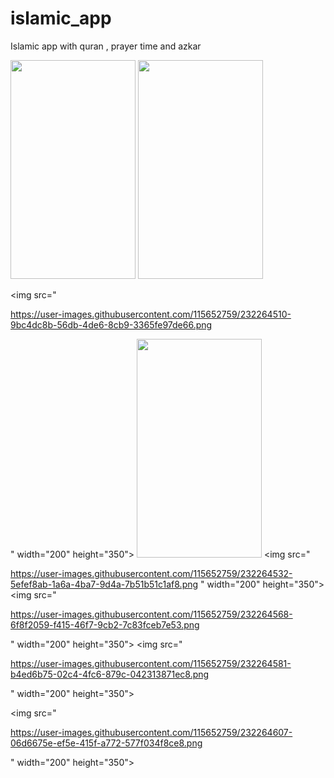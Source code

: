 # islamic_app
Islamic app with quran , prayer time and azkar




<img src="https://user-images.githubusercontent.com/115652759/232264231-66af3a58-250f-4554-98eb-a912cc76fa8a.png" width="200" height="350">

<img src="https://user-images.githubusercontent.com/115652759/232264432-07ed6421-52b3-4d14-af73-ce9c9e68713b.png" width="200" height="350">

<img src="

https://user-images.githubusercontent.com/115652759/232264510-9bc4dc8b-56db-4de6-8cb9-3365fe97de66.png

" width="200" height="350">
<img src="
https://user-images.githubusercontent.com/115652759/232264488-ec4d302d-aae2-4800-ab4c-3eaab0021ba5.png)
" width="200" height="350">
<img src="

https://user-images.githubusercontent.com/115652759/232264532-5efef8ab-1a6a-4ba7-9d4a-7b51b51c1af8.png
" width="200" height="350">
<img src="

https://user-images.githubusercontent.com/115652759/232264568-6f8f2059-f415-46f7-9cb2-7c83fceb7e53.png

" width="200" height="350">
<img src="

https://user-images.githubusercontent.com/115652759/232264581-b4ed6b75-02c4-4fc6-879c-042313871ec8.png

" width="200" height="350">

<img src="

https://user-images.githubusercontent.com/115652759/232264607-06d6675e-ef5e-415f-a772-577f034f8ce8.png

" width="200" height="350">
